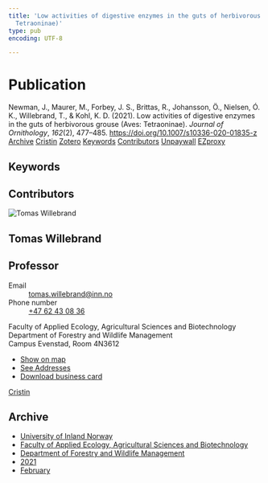 ```yaml
---
title: 'Low activities of digestive enzymes in the guts of herbivorous grouse (Aves:
  Tetraoninae)'
type: pub
encoding: UTF-8

---
```

<h1>Publication</h1>
<article id="csl-bib-container-RNEC5DTC" class="csl-bib-container">
  <div class="csl-bib-body"> <div class="csl-entry">Newman, J., Maurer, M., Forbey, J. S., Brittas, R., Johansson, Ö., Nielsen, Ó. K., Willebrand, T., &#38; Kohl, K. D. (2021). Low activities of digestive enzymes in the guts of herbivorous grouse (Aves: Tetraoninae). <i>Journal of Ornithology</i>, <i>162</i>(2), 477–485. <a href="https://doi.org/10.1007/s10336-020-01835-z">https://doi.org/10.1007/s10336-020-01835-z</a></div> </div>
  <div class="csl-bib-buttons">
    <a href="#taxonomy-article-RNEC5DTC" alt="archive" class="csl-bib-button">Archive</a>
    <a href="https://app.cristin.no/results/show.jsf?id=1892519" alt="Cristin" class="csl-bib-button">Cristin</a>
    <a href="http://zotero.org/groups/5881554/items/RNEC5DTC" alt="Zotero" class="csl-bib-button">Zotero</a>
    <a href="#keywords-article-RNEC5DTC" alt="keywords" class="csl-bib-button">Keywords</a>
    <a href="#contributors-article-RNEC5DTC" alt="contributors" class="csl-bib-button">Contributors</a>
    <a href="https://doi.org/10.1007/s10336-020-01835-z" alt="Unpaywall" class="csl-bib-button">Unpaywall</a>
    <a href="https://doi.org/10.1007/s10336-020-01835-z" alt="EZproxy" class="csl-bib-button">EZproxy</a>
  </div>
  <div id="csl-bib-meta-container-RNEC5DTC"></div>
</article>
<div id="csl-bib-meta-RNEC5DTC" class="csl-bib-meta">
  <article id="keywords-article-RNEC5DTC" class="keywords-article">
    <h1>Keywords</h1>
    
  </article>
  <article id="contributors-article-RNEC5DTC" class="contributors-article">
    <h1>Contributors</h1>
    <div class="personas"> <div class="vrtx-hinn-person-card"> <div class="photo"> <img src="https://www.inn.no/bilder-ansatte/thomas-willebrand.jpg" alt="Tomas Willebrand" loading="lazy"> </div> <div class="info"> <hgroup><h1>Tomas Willebrand</h1> <h2>Professor</h2> </hgroup><dl> <dt>Email</dt> <dd> <a href="mailto:tomas.willebrand@inn.no">tomas.willebrand@inn.no</a> </dd> <dt>Phone number</dt> <dd><a href="tel:+4762430836"> +47 62 43 08 36 </a></dd> </dl> <p> Faculty of Applied Ecology, Agricultural Sciences and Biotechnology<br> Department of Forestry and Wildlife Management<br> Campus Evenstad, Room 4N3612 </p> <ul class="vrtx-hinn-links"> <li><a href="https://www.google.com/maps?q=60.88085,11.53750">Show on map</a></li> <li><a href="https://www.inn.no/english/find-an-employee/tomas-willebrand.html#vrtx-hinn-addresses">See Addresses</a></li> <li><a href="https://www.inn.no/english/find-an-employee/tomas-willebrand.html?vrtx=vcf">Download business card</a></li> </ul> </div> </div> <a href="https://app.cristin.no/persons/show.jsf?id=328268" alt="Cristin URL" class="personas-cristin">Cristin</a> </div>
  </article>
  <article id="taxonomy-article-RNEC5DTC" class="taxonomy-article">
    <h1>Archive</h1>
    <ul>
      <li>
        <a href="/en/archive/?key=3DCRN523">University of Inland Norway</a>
      </li>
      <li>
        <a href="/en/archive/?key=T77LXH6D">Faculty of Applied Ecology, Agricultural Sciences and Biotechnology</a>
      </li>
      <li>
        <a href="/en/archive/?key=7TRARPE3">Department of Forestry and Wildlife Management</a>
      </li>
      <li>
        <a href="/en/archive/?key=5LT6Q2XL">2021</a>
      </li>
      <li>
        <a href="/en/archive/?key=N8KCFBHI">February</a>
      </li>
    </ul>
  </article>
</div>
